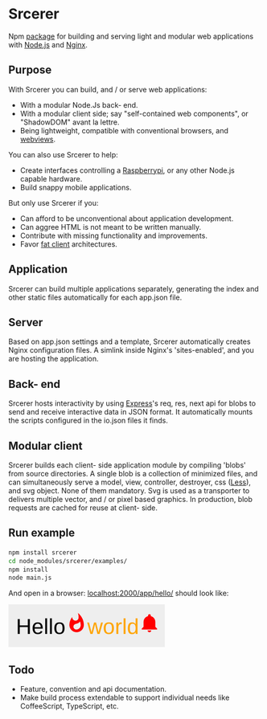 # Srcerer
Npm [package](https://www.npmjs.com/package/srcerer) for building and serving light and modular web applications with [Node.js](https://nodejs.org) and [Nginx](http://nginx.org).

## Purpose
With Srcerer you can build, and / or serve web applications:
- With a modular Node.Js back- end.
- With a modular client side; say "self-contained web components", or "ShadowDOM" avant la lettre.
- Being lightweight, compatible with conventional browsers, and [webviews](http://developer.telerik.com/featured/what-is-a-webview).

You can also use Srcerer to help:
- Create interfaces controlling a [Raspberrypi](https://www.raspberrypi.org), or any other Node.js capable hardware.
- Build snappy mobile applications.

But only use Srcerer if you:
- Can afford to be unconventional about application development.
- Can aggree HTML is not meant to be written manually.
- Contribute with missing functionality and improvements.
- Favor [fat client](https://en.wikipedia.org/wiki/Fat_client) architectures.

## Application
Srcerer can build multiple applications separately, generating the index and other static files automatically for each app.json file.

## Server
Based on app.json settings and a template, Srcerer automatically creates Nginx configuration files. A simlink inside Nginx's 'sites-enabled', and you are hosting the application.

## Back- end
Srcerer hosts interactivity by using [Express](https://expressjs.com)'s req, res, next api for blobs to send and receive interactive data in JSON format. It automatically mounts the scripts configured in the io.json files it finds.

## Modular client
Srcerer builds each client- side application module by compiling 'blobs' from source directories. A single blob is a collection of minimized files, and can simultaneously serve a model, view, controller, destroyer, css ([Less](http://lesscss.org)), and svg object. None of them mandatory. Svg is used as a transporter to delivers multiple vector, and / or pixel based graphics. In production, blob requests are cached for reuse at client- side.

## Run example
```bash
npm install srcerer
cd node_modules/srcerer/examples/
npm install
node main.js
```
And open in a browser: [localhost:2000/app/hello/](http://localhost:2000/app/hello/)
should look like:

![helloWorld](examples/hello/hello.png)

## Todo
- Feature, convention and api documentation.
- Make build process extendable to support individual needs like CoffeeScript, TypeScript, etc.

